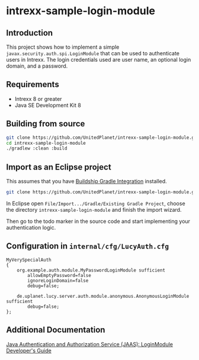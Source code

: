 # intrexx-sample-login-module

## Introduction

This project shows how to implement a simple `javax.security.auth.spi.LoginModule`
that can be used to authenticate users in Intrexx.
The login credentials used are user name, an optional login domain, and a password.


## Requirements

* Intrexx 8 or greater
* Java SE Development Kit 8


## Building from source

```bash
git clone https://github.com/UnitedPlanet/intrexx-sample-login-module.git
cd intrexx-sample-login-module
./gradlew :clean :build
```


## Import as an Eclipse project

This assumes that you have [Buildship Gradle Integration](https://marketplace.eclipse.org/content/buildship-gradle-integration)
installed.

```bash
git clone https://github.com/UnitedPlanet/intrexx-sample-login-module.git
```

In Eclipse open `File/Import.../Gradle/Existing Gradle Project`, choose the directory
`intrexx-sample-login-module` and finish the import wizard.

Then go to the todo marker in the source code and start implementing your authentication logic.


## Configuration in `internal/cfg/LucyAuth.cfg`

```
MyVerySpecialAuth
{
	org.example.auth.module.MyPasswordLoginModule sufficient
		allowEmptyPassword=false
		ignoreLoginDomain=false
		debug=false;

	de.uplanet.lucy.server.auth.module.anonymous.AnonymousLoginModule sufficient
		debug=false;
};
```



## Additional Documentation

[Java Authentication and Authorization Service (JAAS): LoginModule Developer's Guide](https://docs.oracle.com/javase/8/docs/technotes/guides/security/jaas/JAASLMDevGuide.html)

